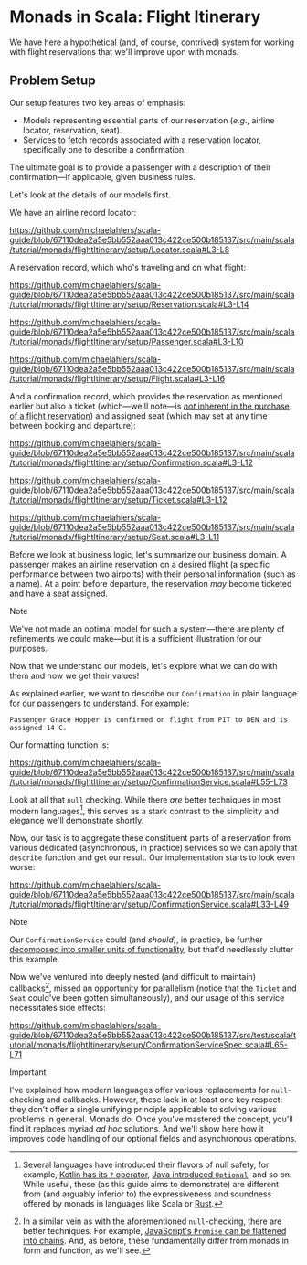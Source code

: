 # Monads in Scala: Flight Itinerary

We have here a hypothetical (and, of course, contrived) system for working with flight reservations that we'll improve upon with monads.

## Problem Setup

Our setup features two key areas of emphasis:

- Models representing essential parts of our reservation (_e.g._, airline locator, reservation, seat).
- Services to fetch records associated with a reservation locator, specifically one to describe a confirmation.

The ultimate goal is to provide a passenger with a description of their confirmation—if applicable, given business rules.

Let's look at the details of our models first.

We have an airline record locator:

https://github.com/michaelahlers/scala-guide/blob/67110dea2a5e5bb552aaa013c422ce500b185137/src/main/scala/tutorial/monads/flightItinerary/setup/Locator.scala#L3-L8

A reservation record, which who's traveling and on what flight:

https://github.com/michaelahlers/scala-guide/blob/67110dea2a5e5bb552aaa013c422ce500b185137/src/main/scala/tutorial/monads/flightItinerary/setup/Reservation.scala#L3-L14

https://github.com/michaelahlers/scala-guide/blob/67110dea2a5e5bb552aaa013c422ce500b185137/src/main/scala/tutorial/monads/flightItinerary/setup/Passenger.scala#L3-L10

https://github.com/michaelahlers/scala-guide/blob/67110dea2a5e5bb552aaa013c422ce500b185137/src/main/scala/tutorial/monads/flightItinerary/setup/Flight.scala#L3-L16

And a confirmation record, which provides the reservation as mentioned earlier but also a ticket (which—we'll note—is [_not_ inherent in the purchase of a flight reservation][lifehacker-make-sure-your-flight-reservation-is-ticketed]) and assigned seat (which may set at any time between booking and departure):

[lifehacker-make-sure-your-flight-reservation-is-ticketed]: https://lifehacker.com/make-sure-your-flight-reservation-is-ticketed-before-yo-1836791737

https://github.com/michaelahlers/scala-guide/blob/67110dea2a5e5bb552aaa013c422ce500b185137/src/main/scala/tutorial/monads/flightItinerary/setup/Confirmation.scala#L3-L12

https://github.com/michaelahlers/scala-guide/blob/67110dea2a5e5bb552aaa013c422ce500b185137/src/main/scala/tutorial/monads/flightItinerary/setup/Ticket.scala#L3-L12

https://github.com/michaelahlers/scala-guide/blob/67110dea2a5e5bb552aaa013c422ce500b185137/src/main/scala/tutorial/monads/flightItinerary/setup/Seat.scala#L3-L11

Before we look at business logic, let's summarize our business domain. A passenger makes an airline reservation on a desired flight (a specific performance between two airports) with their personal information (such as a name). At a point before departure, the reservation _may_ become ticketed and have a seat assigned.

> [!NOTE]  
> We've not made an optimal model for such a system—there are plenty of refinements we could make—but it is a sufficient illustration for our purposes.

Now that we understand our models, let's explore what we can do with them and how we get their values!

As explained earlier, we want to describe our `Confirmation` in plain language for our passengers to understand. For example:

```
Passenger Grace Hopper is confirmed on flight from PIT to DEN and is assigned 14 C.
```

Our formatting function is:

https://github.com/michaelahlers/scala-guide/blob/67110dea2a5e5bb552aaa013c422ce500b185137/src/main/scala/tutorial/monads/flightItinerary/setup/ConfirmationService.scala#L55-L73

Look at all that `null` checking. While there _are_ better techniques in most modern languages[^null-safety], this serves as a stark contrast to the simplicity and elegance we'll demonstrate shortly.

[^null-safety]: Several languages have introduced their flavors of null safety, for example, [Kotlin has its `?` operator][kotlin-null-safety], [Java introduced `Optional`][baeldung-java-avoid-null-checking], and so on. While useful, these (as this guide aims to demonstrate) are different from (and arguably inferior to) the expressiveness and soundness offered by monads in languages like Scala or [Rust][rust-std-option].

[kotlin-null-safety]: https://kotlinlang.org/docs/null-safety.html
[baeldung-java-avoid-null-checking]: https://www.baeldung.com/java-avoid-null-check
[rust-std-option]: https://doc.rust-lang.org/std/option/

Now, our task is to aggregate these constituent parts of a reservation from various dedicated (asynchronous, in practice) services so we can apply that `describe` function and get our result. Our implementation starts to look even worse:

https://github.com/michaelahlers/scala-guide/blob/67110dea2a5e5bb552aaa013c422ce500b185137/src/main/scala/tutorial/monads/flightItinerary/setup/ConfirmationService.scala#L33-L49

> [!NOTE]  
> Our `ConfirmationService` could (and _should_), in practice, be further [decomposed into smaller units of functionality][wikipedia-functional-decomposition], but that'd needlessly clutter this example.

Now we've ventured into deeply nested (and difficult to maintain) callbacks[^callback-mitigation], missed an opportunity for parallelism (notice that the `Ticket` and `Seat` could've been gotten simultaneously), and our usage of this service necessitates side effects:

[^callback-mitigation]: In a similar vein as with the aforementioned `null`-checking, there are better techniques. For example, [JavaScript's `Promise` can be flattened into chains][mozilla-javascript-using-promises]. And, as before, these fundamentally differ from monads in form and function, as we'll see.

https://github.com/michaelahlers/scala-guide/blob/67110dea2a5e5bb552aaa013c422ce500b185137/src/test/scala/tutorial/monads/flightItinerary/setup/ConfirmationServiceSpec.scala#L65-L71

[mozilla-javascript-using-promises]: https://developer.mozilla.org/en-US/docs/Web/JavaScript/Guide/Using_promises

> [!IMPORTANT]
> I've explained how modern languages offer various replacements for `null`-checking and callbacks. However, these lack in at least one key respect: they don't offer a single unifying principle applicable to solving various problems in general. Monads _do_. Once you've mastered the concept, you'll find it replaces myriad _ad hoc_ solutions. And we'll show here how it improves code handling of our optional fields and asynchronous operations.

[wikipedia-functional-decomposition]: https://en.wikipedia.org/wiki/Functional_decomposition

